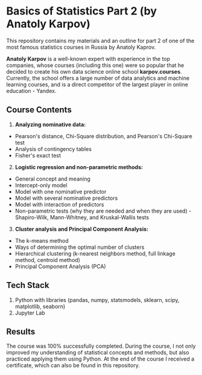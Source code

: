 # Basics of Statistics Part 2 (by Anatoly Karpov)
This repository contains my materials and an outline for part 2 of one of the most famous statistics courses in Russia by Anatoly Kaprov.

**Anatoly Karpov** is a well-known expert with experience in the top companies, whose courses (including this one) were so popular that he decided to create his own data science online school **karpov.courses**. Currently, the school offers a large number of data analytics and machine learning courses, and is a direct competitor of the largest player in online education - Yandex.

## Course Contents
1. **Analyzing nominative data:**
  - Pearson's distance, Chi-Square distribution, and Pearson's Chi-Square test
  - Analysis of contingency tables
  - Fisher's exact test
2. **Logistic regression and non-parametric methods:**
  - General concept and meaning
  - Intercept-only model
  - Model with one nominative predictor
  - Model with several nominative predictors
  - Model with interaction of predictors
  - Non-parametric tests (why they are needed and when they are used) - Shapiro-Wilk, Mann-Whitney, and Kruskal-Wallis tests
3. **Cluster analysis and Principal Component Analysis:**
  - The k-means method
  - Ways of determining the optimal number of clusters
  - Hierarchical clustering (k-nearest neighbors method, full linkage method, centroid method)
  - Principal Component Analysis (PCA)

## Tech Stack
1. Python with libraries (pandas, numpy, statsmodels, sklearn, scipy, matplotlib, seaborn)
2. Jupyter Lab

## Results
The course was 100% successfully completed. During the course, I not only improved my understanding of statistical concepts and methods, but also practiced applying them using Python. At the end of the course I received a certificate, which can also be found in this repository.
